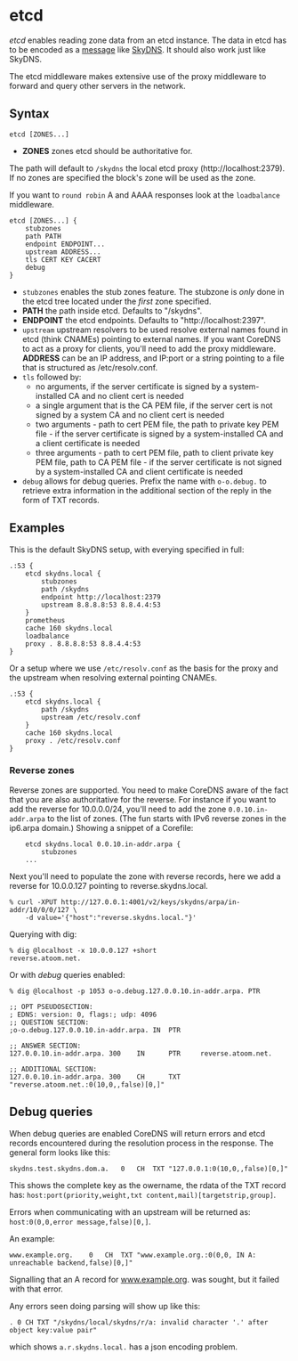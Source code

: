 # etcd

*etcd* enables reading zone data from an etcd instance. The data in etcd has to be encoded as
a [message](https://github.com/skynetservices/skydns/blob/2fcff74cdc9f9a7dd64189a447ef27ac354b725f/msg/service.go#L26)
like [SkyDNS](https://github.com/skynetservices/skydns). It should also work just like SkyDNS.

The etcd middleware makes extensive use of the proxy middleware to forward and query other servers
in the network.

## Syntax

~~~
etcd [ZONES...]
~~~

* **ZONES** zones etcd should be authoritative for.

The path will default to `/skydns` the local etcd proxy (http://localhost:2379).
If no zones are specified the block's zone will be used as the zone.

If you want to `round robin` A and AAAA responses look at the `loadbalance` middleware.

~~~
etcd [ZONES...] {
    stubzones
    path PATH
    endpoint ENDPOINT...
    upstream ADDRESS...
    tls CERT KEY CACERT
    debug
}
~~~

* `stubzones` enables the stub zones feature. The stubzone is *only* done in the etcd tree located
    under the *first* zone specified.
* **PATH** the path inside etcd. Defaults to "/skydns".
* **ENDPOINT** the etcd endpoints. Defaults to "http://localhost:2397".
* `upstream` upstream resolvers to be used resolve external names found in etcd (think CNAMEs)
  pointing to external names. If you want CoreDNS to act as a proxy for clients, you'll need to add
  the proxy middleware. **ADDRESS** can be an IP address, and IP:port or a string pointing to a file
  that is structured as /etc/resolv.conf.
* `tls` followed by:
  * no arguments, if the server certificate is signed by a system-installed CA and no client cert is needed
  * a single argument that is the CA PEM file, if the server cert is not signed by a system CA and no client cert is needed
  * two arguments - path to cert PEM file, the path to private key PEM file - if the server certificate is signed by a system-installed CA and a client certificate is needed
  * three arguments - path to cert PEM file, path to client private key PEM file, path to CA PEM file - if the server certificate is not signed by a system-installed CA and client certificate is needed
* `debug` allows for debug queries. Prefix the name with `o-o.debug.` to retrieve extra information in the
  additional section of the reply in the form of TXT records.

## Examples

This is the default SkyDNS setup, with everying specified in full:

~~~
.:53 {
    etcd skydns.local {
        stubzones
        path /skydns
        endpoint http://localhost:2379
        upstream 8.8.8.8:53 8.8.4.4:53
    }
    prometheus
    cache 160 skydns.local
    loadbalance
    proxy . 8.8.8.8:53 8.8.4.4:53
}
~~~

Or a setup where we use `/etc/resolv.conf` as the basis for the proxy and the upstream
when resolving external pointing CNAMEs.

~~~
.:53 {
    etcd skydns.local {
        path /skydns
        upstream /etc/resolv.conf
    }
    cache 160 skydns.local
    proxy . /etc/resolv.conf
}
~~~


### Reverse zones

Reverse zones are supported. You need to make CoreDNS aware of the fact that you are also
authoritative for the reverse. For instance if you want to add the reverse for 10.0.0.0/24, you'll
need to add the zone `0.0.10.in-addr.arpa` to the list of zones. (The fun starts with IPv6 reverse zones
in the ip6.arpa domain.) Showing a snippet of a Corefile:

~~~
    etcd skydns.local 0.0.10.in-addr.arpa {
        stubzones
    ...
~~~

Next you'll need to populate the zone with reverse records, here we add a reverse for
10.0.0.127 pointing to reverse.skydns.local.

~~~
% curl -XPUT http://127.0.0.1:4001/v2/keys/skydns/arpa/in-addr/10/0/0/127 \
    -d value='{"host":"reverse.skydns.local."}'
~~~

Querying with dig:

~~~
% dig @localhost -x 10.0.0.127 +short
reverse.atoom.net.
~~~

Or with *debug* queries enabled:

~~~
% dig @localhost -p 1053 o-o.debug.127.0.0.10.in-addr.arpa. PTR

;; OPT PSEUDOSECTION:
; EDNS: version: 0, flags:; udp: 4096
;; QUESTION SECTION:
;o-o.debug.127.0.0.10.in-addr.arpa. IN  PTR

;; ANSWER SECTION:
127.0.0.10.in-addr.arpa. 300    IN      PTR     reverse.atoom.net.

;; ADDITIONAL SECTION:
127.0.0.10.in-addr.arpa. 300    CH      TXT     "reverse.atoom.net.:0(10,0,,false)[0,]"
~~~

## Debug queries

When debug queries are enabled CoreDNS will return errors and etcd records encountered during the resolution
process in the response. The general form looks like this:

    skydns.test.skydns.dom.a.	0	CH	TXT	"127.0.0.1:0(10,0,,false)[0,]"

This shows the complete key as the owername, the rdata of the TXT record has:
`host:port(priority,weight,txt content,mail)[targetstrip,group]`.

Errors when communicating with an upstream will be returned as: `host:0(0,0,error message,false)[0,]`.

An example:

    www.example.org.	0	CH	TXT	"www.example.org.:0(0,0, IN A: unreachable backend,false)[0,]"

Signalling that an A record for www.example.org. was sought, but it failed with that error.

Any errors seen doing parsing will show up like this:

    . 0 CH TXT "/skydns/local/skydns/r/a: invalid character '.' after object key:value pair"

which shows `a.r.skydns.local.` has a json encoding problem.
